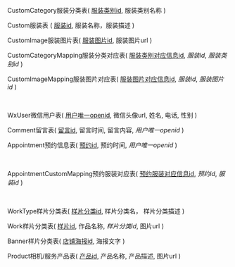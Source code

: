 CustomCategory服装分类表( <u>服装类别id</u>, 服装类别名称 )

Custom服装表 ( <u>服装id</u>, 服装名称，服装描述 )

CustomImage服装图片表( <u>服装图片id</u>, 服装图片url )

CustomCategoryMapping服装分类对应表( <u>服装类别对应信息id</u>, _服装id_, _服装类别id_ )

CustomImageMapping服装图片对应表( <u>服装图片对应信息id</u>, _服装id_, _服装图片id_ )


<br>

WxUser微信用户表( <u>用户唯一openid</u>, 微信头像url, 姓名, 电话, 性别 )

Comment留言表( <u>留言id</u>, 留言时间, 留言内容, _用户唯一openid_ )

Appointment预约信息表( <u>预约id</u>, 预约时间, _用户唯一openid_ )

<br>

AppointmentCustomMapping预约服装对应表( <u>预约服装对应信息id</u>, _预约id_, _服装id_ )

<br>

WorkType样片分类表( <u>样片分类id</u>, 样片分类名， 样片分类描述 )

Work样片分类表( <u>样片id</u>, 作品名称, _样片分类id_, 图片url )

Banner样片分类表( <u>店铺海报id</u>, 海报文字 )

Product相机/服务产品表( <u>产品id</u>, 产品名称, 产品描述, 图片url )

